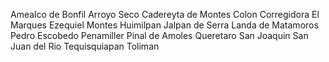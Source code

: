 Amealco de Bonfil
Arroyo Seco
Cadereyta de Montes
Colon
Corregidora
El Marques
Ezequiel Montes
Huimilpan
Jalpan de Serra
Landa de Matamoros
Pedro Escobedo
Penamiller
Pinal de Amoles
Queretaro
San Joaquin
San Juan del Rio
Tequisquiapan
Toliman
